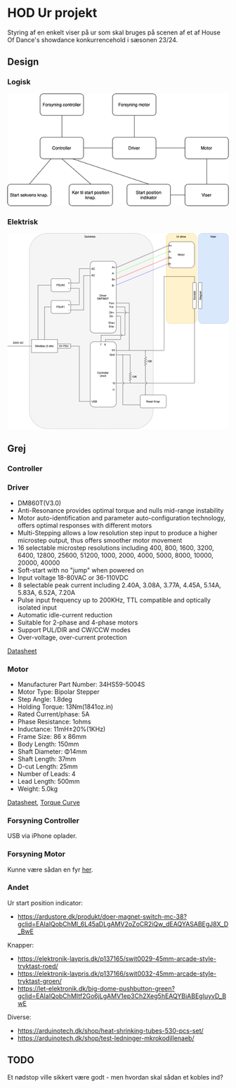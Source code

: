# HOD Ur projekt #

Styring af en enkelt viser på ur som skal bruges på scenen af et af House Of Dance's showdance konkurrencehold i sæsonen 23/24.

## Design

### Logisk

![Logisk](/doc/HOD_ur.drawio.png)

### Elektrisk

![Elektrisk](/doc/HOD_ur-Elektrisk.drawio.png)

## Grej

### Controller

### Driver

* DM860T(V3.0)
* Anti-Resonance provides optimal torque and nulls mid-range instability
* Motor auto-identification and parameter auto-configuration technology, offers optimal responses with different motors
* Multi-Stepping allows a low resolution step input to produce a higher microstep output, thus offers smoother motor movement
* 16 selectable microstep resolutions including 400, 800, 1600, 3200, 6400, 12800, 25600, 51200, 1000, 2000, 4000, 5000, 8000, 10000, 20000, 40000
* Soft-start with no "jump" when powered on
* Input voltage 18-80VAC or 36-110VDC
* 8 selectable peak current including 2.40A, 3.08A, 3.77A, 4.45A, 5.14A, 5.83A, 6.52A, 7.20A 
* Pulse input frequency up to 200KHz, TTL compatible and optically isolated input
* Automatic idle-current reduction 
* Suitable for 2-phase and 4-phase motors 
* Support PUL/DIR and CW/CCW modes 
* Over-voltage, over-current protection

[Datasheet](/doc/DM860T_V3.0.pdf)

### Motor

* Manufacturer Part Number: 34HS59-5004S
* Motor Type: Bipolar Stepper
* Step Angle: 1.8deg
* Holding Torque: 13Nm(1841oz.in)
* Rated Current/phase: 5A 
* Phase Resistance: 1ohms 
* Inductance: 11mH±20%(1KHz)
* Frame Size: 86 x 86mm
* Body Length: 150mm
* Shaft Diameter: Φ14mm
* Shaft Length: 37mm
* D-cut Length: 25mm
* Number of Leads: 4
* Lead Length: 500mm
* Weight: 5.0kg

[Datasheet](/doc/34HS59-5004S.pdf), [Torque Curve](/doc/34HS59-5004S_Torque_Curve.pdf)

### Forsyning Controller
USB via iPhone oplader.

### Forsyning Motor

Kunne være sådan en fyr [her](https://arduinotech.dk/shop/switching-power-supply-ac-220v-to-dc-60v-600w-10a/?gclid=EAIaIQobChMIs-Dsytf4gAMVl5JoCR2oDQL_EAQYASABEgKQpvD_BwE).

### Andet
Ur start position indicator:
- https://ardustore.dk/produkt/doer-magnet-switch-mc-38?gclid=EAIaIQobChMI_6L45aDLgAMV2oZoCR2iQw_dEAQYASABEgJ8X_D_BwE

Knapper:
- https://elektronik-lavpris.dk/p137165/swit0029-45mm-arcade-style-tryktast-roed/
- https://elektronik-lavpris.dk/p137166/swit0032-45mm-arcade-style-tryktast-groen/
- https://let-elektronik.dk/big-dome-pushbutton-green?gclid=EAIaIQobChMItf2Go6jLgAMV1ep3Ch2Xeg5hEAQYBiABEgIuyvD_BwE


Diverse:
- https://arduinotech.dk/shop/heat-shrinking-tubes-530-pcs-set/
- https://arduinotech.dk/shop/test-ledninger-mkrokodillenaeb/

## TODO

Et nødstop ville sikkert være godt - men hvordan skal sådan et kobles ind?